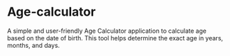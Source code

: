 # Age-calculator

A simple and user-friendly Age Calculator application to calculate age based on the date of birth.
This tool helps determine the exact age in years, months, and days.

